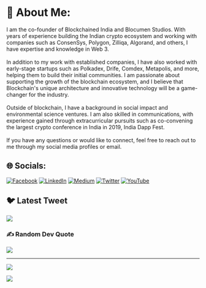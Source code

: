# 💫 About Me:
I am the co-founder of Blockchained India and Blocumen Studios. With years of experience building the Indian crypto ecosystem and working with companies such as ConsenSys, Polygon, Zilliqa, Algorand, and others, I have expertise and knowledge in Web 3.<br><br>In addition to my work with established companies, I have also worked with early-stage startups such as Polkadex, Drife, Comdex, Metapolis, and more, helping them to build their initial communities. I am passionate about supporting the growth of the blockchain ecosystem, and I believe that Blockchain's unique architecture and innovative technology will be a game-changer for the industry.<br><br>Outside of blockchain, I have a background in social impact and environmental science ventures. I am also skilled in communications, with experience gained through extracurricular pursuits such as co-convening the largest crypto conference in India in 2019, India Dapp Fest.<br><br>If you have any questions or would like to connect, feel free to reach out to me through my social media profiles or email.<br>


## 🌐 Socials:
[![Facebook](https://img.shields.io/badge/Facebook-%231877F2.svg?logo=Facebook&logoColor=white)](https://facebook.com/blockchainedindia) [![LinkedIn](https://img.shields.io/badge/LinkedIn-%230077B5.svg?logo=linkedin&logoColor=white)](https://linkedin.com/in/https://www.linkedin.com/company/blockchainedindia/) [![Medium](https://img.shields.io/badge/Medium-12100E?logo=medium&logoColor=white)](https://medium.com/@https://medium.com/blockchainedindia) [![Twitter](https://img.shields.io/badge/Twitter-%231DA1F2.svg?logo=Twitter&logoColor=white)](https://twitter.com/https://twitter.com/blockchainedind) [![YouTube](https://img.shields.io/badge/YouTube-%23FF0000.svg?logo=YouTube&logoColor=white)](https://youtube.com/@@blockchainedindia9173) 



## 🐦 Latest Tweet

<a href="https://github.com/VishwaGauravIn/github-twitter-card-embed"><img src="https://gtce.itsvg.in/api?username=blockchainedind&theme=rose_pine&response=false&border=true&time=true&icon=default"/></a>

### ✍️ Random Dev Quote
![](https://quotes-github-readme.vercel.app/api?type=horizontal&theme=gruvbox)

---
[![](https://visitcount.itsvg.in/api?id=Manavblockchained&icon=9&color=11)](https://visitcount.itsvg.in)



<a href="https://github.com/VishwaGauravIn/github-twitter-card-embed"><img src="https://gtce.itsvg.in/api?username=blockchainedind&theme=rose_pine&response=false&border=true&time=true&icon=default"/></a>
